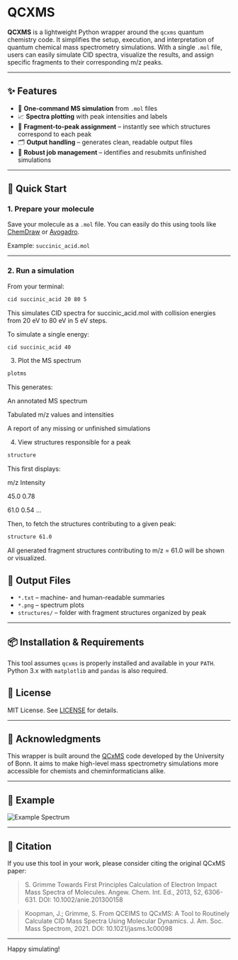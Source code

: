 # QCXMS

**QCXMS** is a lightweight Python wrapper around the `qcxms` quantum chemistry code. It simplifies the setup, execution, and interpretation of quantum chemical mass spectrometry simulations. With a single `.mol` file, users can easily simulate CID spectra, visualize the results, and assign specific fragments to their corresponding m/z peaks.

---

## ✨ Features

- 🔬 **One-command MS simulation** from `.mol` files
- 📈 **Spectra plotting** with peak intensities and labels
- 🧩 **Fragment-to-peak assignment** – instantly see which structures correspond to each peak
- 🗂️ **Output handling** – generates clean, readable output files
- 🧵 **Robust job management** – identifies and resubmits unfinished simulations

---

## 🚀 Quick Start

### 1. Prepare your molecule

Save your molecule as a `.mol` file. You can easily do this using tools like [ChemDraw](https://www.perkinelmer.com/category/chemdraw) or [Avogadro](https://avogadro.cc/).

Example: `succinic_acid.mol`

---

### 2. Run a simulation

From your terminal:

```bash
cid succinic_acid 20 80 5
```
This simulates CID spectra for succinic_acid.mol with collision energies from 20 eV to 80 eV in 5 eV steps.

To simulate a single energy:
```bash
cid succinic_acid 40
```

3. Plot the MS spectrum
```bash
plotms
```

This generates:

An annotated MS spectrum

Tabulated m/z values and intensities

A report of any missing or unfinished simulations

4. View structures responsible for a peak
```bash
structure
```

This first displays:

m/z     Intensity

45.0    0.78

61.0    0.54
...

Then, to fetch the structures contributing to a given peak:

```bash
structure 61.0
```

All generated fragment structures contributing to m/z = 61.0 will be shown or visualized.

## 📁 Output Files

- `*.txt` – machine- and human-readable summaries
- `*.png` – spectrum plots
- `structures/` – folder with fragment structures organized by peak

---

## 📦 Installation & Requirements

This tool assumes `qcxms` is properly installed and available in your `PATH`. Python 3.x with `matplotlib` and `pandas` is also required.


## 📜 License

MIT License. See [LICENSE](LICENSE) for details.

---

## 🙌 Acknowledgments

This wrapper is built around the [QCxMS](https://xtb-docs.readthedocs.io/en/latest/qcxms_doc/qcxms.html) code developed by the University of Bonn. It aims to make high-level mass spectrometry simulations more accessible for chemists and cheminformaticians alike.

---

## 🧪 Example

![Example Spectrum](example_spectrum.png)

---

## 🧠 Citation

If you use this tool in your work, please consider citing the original QCxMS paper:

> S. Grimme Towards First Principles Calculation of Electron Impact Mass Spectra of Molecules. Angew. Chem. Int. Ed., 2013, 52, 6306-631. DOI: 10.1002/anie.201300158

> Koopman, J.; Grimme, S. From QCEIMS to QCxMS: A Tool to Routinely Calculate CID Mass Spectra Using Molecular Dynamics. J. Am. Soc. Mass Spectrom, 2021. DOI: 10.1021/jasms.1c00098



---

Happy simulating!
